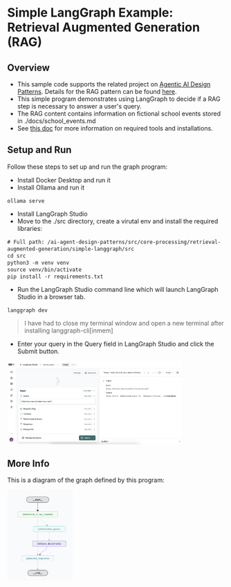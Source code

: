 # Simple LangGraph Example: Retrieval Augmented Generation (RAG)

## Overview

* This sample code supports the related project on [Agentic AI Design Patterns](../../../../../wiki). Details for the RAG pattern can be found [here](../../../../../wiki/Retrieval‐Augmented-Generation-(RAG)).
* This simple program demonstrates using LangGraph to decide if a RAG step is necessary to answer a user's query.
* The RAG content contains information on fictional school events stored in ./docs/school_events.md
* See [this doc]() for more information on required tools and installations.

## Setup and Run

Follow these steps to set up and run the graph program:
* Install Docker Desktop and run it
* Install Ollama and run it
```
ollama serve
```
* Install LangGraph Studio
* Move to the ./src directory, create a virutal env and install the required libraries:
```
# Full path: /ai-agent-design-patterns/src/core-processing/retrieval-augmented-generation/simple-langgraph/src
cd src
python3 -m venv venv
source venv/bin/activate
pip install -r requirements.txt
```
* Run the LangGraph Studio command line which will launch LangGraph Studio in a browser tab.
```
langgraph dev
```
> I have had to close my terminal window and open a new terminal after installing langgraph-cli[inmem]

* Enter your query in the Query field in LangGraph Studio and click the Submit button.

<img src="./lgs-rag.png" alt="LangGraph Studio" width="80%" />

## More Info

This is a diagram of the graph defined by this program:

<img src="./graph-rag.png" alt="LangGraph Studio" width="30%" />

